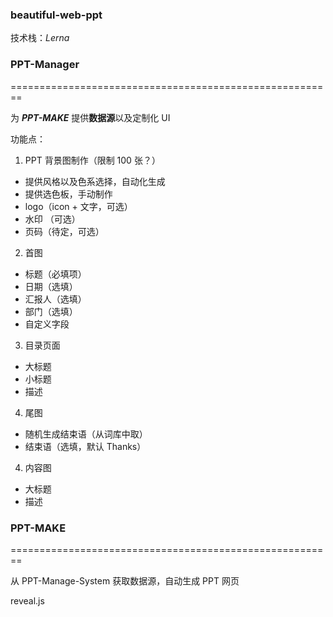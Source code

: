 ### beautiful-web-ppt

技术栈：_Lerna_

### PPT-Manager

========================================================

为 **_PPT-MAKE_** 提供**数据源**以及定制化 UI

功能点：

1. PPT 背景图制作（限制 100 张？）

- 提供风格以及色系选择，自动化生成
- 提供选色板，手动制作
- logo（icon + 文字，可选）
- 水印 （可选）
- 页码（待定，可选）

2. 首图

- 标题（必填项）
- 日期（选填）
- 汇报人（选填）
- 部门（选填）
- 自定义字段

3. 目录页面

- 大标题
- 小标题
- 描述

4. 尾图

- 随机生成结束语（从词库中取）
- 结束语（选填，默认 Thanks）

4. 内容图

- 大标题
- 描述

### PPT-MAKE

========================================================

从 PPT-Manage-System 获取数据源，自动生成 PPT 网页

reveal.js
